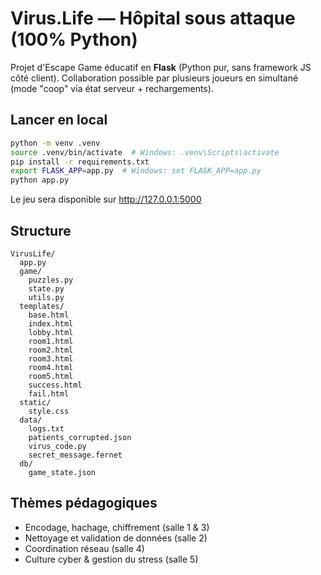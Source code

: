 # Virus.Life — Hôpital sous attaque (100% Python)

Projet d'Escape Game éducatif en **Flask** (Python pur, sans framework JS côté client).
Collaboration possible par plusieurs joueurs en simultané (mode "coop" via état serveur + rechargements).

## Lancer en local
```bash
python -m venv .venv
source .venv/bin/activate  # Windows: .venv\Scripts\activate
pip install -r requirements.txt
export FLASK_APP=app.py  # Windows: set FLASK_APP=app.py
python app.py
```
Le jeu sera disponible sur http://127.0.0.1:5000

## Structure
```
VirusLife/
  app.py
  game/
    puzzles.py
    state.py
    utils.py
  templates/
    base.html
    index.html
    lobby.html
    room1.html
    room2.html
    room3.html
    room4.html
    room5.html
    success.html
    fail.html
  static/
    style.css
  data/
    logs.txt
    patients_corrupted.json
    virus_code.py
    secret_message.fernet
  db/
    game_state.json
```

## Thèmes pédagogiques
- Encodage, hachage, chiffrement (salle 1 & 3)
- Nettoyage et validation de données (salle 2)
- Coordination réseau (salle 4)
- Culture cyber & gestion du stress (salle 5)
